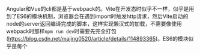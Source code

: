 Angular和Vue的cli都是基于webpack的。Vite在开发态时似乎不一样，似乎是用到了ES6的模块机制，浏览器会在遇到import时触发http请求，然后Vite启动的node的server返回编译完成的脚本，这样实现懒汉式的加载，不需要像使用webpack时那样`npm run dev`时需要先完全打包(https://blog.csdn.net/majing0520/article/details/114893365)。ES6的模块似乎是每个<script>作为一个模块(JavaScript高级程序设计 第4版 ISBN-9787115545381)，CommonJS，AMD的规范定义的模块才更像Java的import的作用。不管怎么样，至少在build的时候应该都需要打包，然后就有一个问题，如果不同的组件的js中都命名了同名变量，如果单纯把这些js按依赖的拓扑图顺序整合到一起，那么变量就都处在一个作用域下，就会出现变量名冲突。所以webpack这类工具在打包时必然都需要生成浏览器里能生效的js，实现CommonJS，AMD这种规范中定义的import，export语义，让不同模块代码处在不同命名空间下。

看到了[这个](https://webpack.toobug.net/zh-cn/chapter2/amd.html)文档。这个里面有例子，示范了webpack是如何把CommonJS，AMD规范定义的模块机制在浏览器中实现。

以webpack打包CommonJS的例子来看：

---

入口文件`example1.1.js`：

```javascript
var example2 = require('./example1.2');
example2.sayHello();
```

被依赖的`example1.2.js`：

```javascript
var me = {
    sayHello:function(){
        alert('hello world!');
    }
};
module.exports = me;
```

使用webpack编译后的代码为(https://github.com/TooBug/webpack-guide/blob/master/examples/chapter2/commonjs/bundle1.1.js)：

```javascript
/******/ (function(modules) { // webpackBootstrap
/******/ 	// The module cache
/******/ 	var installedModules = {};

/******/ 	// The require function
/******/ 	function __webpack_require__(moduleId) {

/******/ 		// Check if module is in cache
/******/ 		if(installedModules[moduleId])
/******/ 			return installedModules[moduleId].exports;

/******/ 		// Create a new module (and put it into the cache)
/******/ 		var module = installedModules[moduleId] = {
/******/ 			exports: {},
/******/ 			id: moduleId,
/******/ 			loaded: false
/******/ 		};

/******/ 		// Execute the module function
/******/ 		modules[moduleId].call(module.exports, module, module.exports, __webpack_require__);

/******/ 		// Flag the module as loaded
/******/ 		module.loaded = true;

/******/ 		// Return the exports of the module
/******/ 		return module.exports;
/******/ 	}


/******/ 	// expose the modules object (__webpack_modules__)
/******/ 	__webpack_require__.m = modules;

/******/ 	// expose the module cache
/******/ 	__webpack_require__.c = installedModules;

/******/ 	// __webpack_public_path__
/******/ 	__webpack_require__.p = "";

/******/ 	// Load entry module and return exports
/******/ 	return __webpack_require__(0);
/******/ })
/************************************************************************/
/******/ ([
/* 0 */
/***/ function(module, exports, __webpack_require__) {

	var example2 = __webpack_require__(1);
	example2.sayHello();

/***/ },
/* 1 */
/***/ function(module, exports) {

	var me = {
	    sayHello:function(){
	        alert('hello world!');
	    }
	};

	module.exports = me;

/***/ }
/******/ ]);
```

---

总结一下我对这个打包产物的理解，主体是一个立即执行函数，所有模块都放在这个立即执行函数的参数里，每个模块通过包裹在function里实现了变量隔离，这个立即执行函数通过`return __webpack_require__(0);`调用了入口模块(模块ID为0的)，调用入口模块时又会加载入口模块依赖的模块`var example2 = __webpack_require__(1);`，这样就能一直下去加载所有模块。此外，通过将已经加载了的模块缓存在`installedModules`变量里，能够防止同一模块被重复加载。

参考文档里还有一个webpack打包AMD的例子：

---

一个入口文件`example2.1.js`，一个被依赖的模块`example2.2.js`。

`example2.1.js`：

```javascript
define([
    './example2.2'
],function(example2){
    example2.sayHello();
});
```

`example2.2.js`：

```javascript
define([
],function(){
    return {
        sayHello:function(){
            alert('hello world!');
        }
    };
});
```

同样使用webpack打包，只需要指定入口文件即可，webpack会处理处理好依赖：

```sh
webpack example2.1.js bundle2.1.js
```

生成的bundle2.1.js内容(https://github.com/TooBug/webpack-guide/blob/master/examples/chapter2/amd/bundle2.1.js)：

```javascript
/******/ (function(modules) { // webpackBootstrap
/******/ 	// The module cache
/******/ 	var installedModules = {};

/******/ 	// The require function
/******/ 	function __webpack_require__(moduleId) {

/******/ 		// Check if module is in cache
/******/ 		if(installedModules[moduleId])
/******/ 			return installedModules[moduleId].exports;

/******/ 		// Create a new module (and put it into the cache)
/******/ 		var module = installedModules[moduleId] = {
/******/ 			exports: {},
/******/ 			id: moduleId,
/******/ 			loaded: false
/******/ 		};

/******/ 		// Execute the module function
/******/ 		modules[moduleId].call(module.exports, module, module.exports, __webpack_require__);

/******/ 		// Flag the module as loaded
/******/ 		module.loaded = true;

/******/ 		// Return the exports of the module
/******/ 		return module.exports;
/******/ 	}


/******/ 	// expose the modules object (__webpack_modules__)
/******/ 	__webpack_require__.m = modules;

/******/ 	// expose the module cache
/******/ 	__webpack_require__.c = installedModules;

/******/ 	// __webpack_public_path__
/******/ 	__webpack_require__.p = "";

/******/ 	// Load entry module and return exports
/******/ 	return __webpack_require__(0);
/******/ })
/************************************************************************/
/******/ ([
/* 0 */
/***/ function(module, exports, __webpack_require__) {

	var __WEBPACK_AMD_DEFINE_ARRAY__, __WEBPACK_AMD_DEFINE_RESULT__;!(__WEBPACK_AMD_DEFINE_ARRAY__ = [
	    __webpack_require__(1)
	], __WEBPACK_AMD_DEFINE_RESULT__ = function(example2){
	    example2.sayHello();
	}.apply(exports, __WEBPACK_AMD_DEFINE_ARRAY__), __WEBPACK_AMD_DEFINE_RESULT__ !== undefined && (module.exports = __WEBPACK_AMD_DEFINE_RESULT__));

/***/ },
/* 1 */
/***/ function(module, exports, __webpack_require__) {

	var __WEBPACK_AMD_DEFINE_ARRAY__, __WEBPACK_AMD_DEFINE_RESULT__;!(__WEBPACK_AMD_DEFINE_ARRAY__ = [
	], __WEBPACK_AMD_DEFINE_RESULT__ = function(){
	    return {
	        sayHello:function(){
	            alert('hello world!');
	        }
	    };
	}.apply(exports, __WEBPACK_AMD_DEFINE_ARRAY__), __WEBPACK_AMD_DEFINE_RESULT__ !== undefined && (module.exports = __WEBPACK_AMD_DEFINE_RESULT__));

/***/ }
/******/ ]);
```

---

目前先这样，还没系统学js和webpack，不过大致理解了一直感到困惑的前端框架脚手架打包时如何实现模块隔离的问题。
